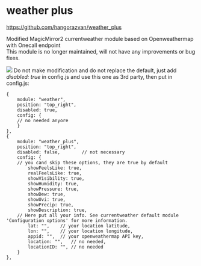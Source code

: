 # weather plus

https://github.com/hangorazvan/weather_plus

Modified MagicMirror2 currentweather module based on Openweathermap with Onecall endpoint
<br>This module is no longer maintained, will not have any improvements or bug fixes.

<img src=https://github.com/hangorazvan/weather_plus/blob/master/preview.png>
Do not make modification and do not replace the default, just add <i>disabled: true</i> in config.js and use this one as 3rd party, then put in config.js:

	{
		module: "weather", 
		position: "top_right",
		disabled: true,
		config: {
		// no needed anyore
		}
	}, 
	{
		module: "weather_plus",
		position: "top_right",
		disabled: false,        // not necessary
		config: {
		// you cand skip these options, they are true by default
			showFeelsLike: true,
			realFeelsLike: true,
			showVisibility: true,
			showHumidity: true,
			showPressure: true,
			showDew: true,
			showUvi: true,
			showPrecip: true,
			showDescription: true,
		// Here put all your info. See currentweather default module 'Configuration options' for more information.
			lat: "",	// your location latitude,
			lon: "",	// your location longitude,
			appid: "",	// your openweathermap API key,
			location: "", 	// no needed,
			locationID: "",	// no needed
		}
	},
